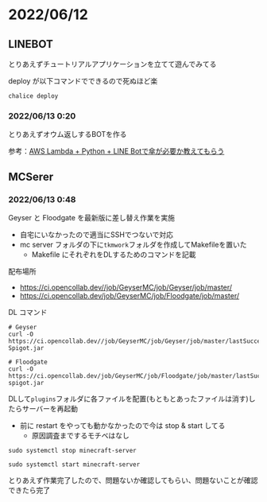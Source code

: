 # 2022/06/12

## LINEBOT

とりあえずチュートリアルアプリケーションを立てて遊んでみてる

deploy が以下コマンドでできるので死ぬほど楽

```
chalice deploy
```

### 2022/06/13  0:20

とりあえずオウム返しするBOTを作る

参考：[AWS Lambda + Python + LINE Botで傘が必要か教えてもらう](https://qiita.com/taku-0728/items/c80bcf65aba318ac6db0#1-line-messaging-api-%E3%82%92%E4%BD%BF%E3%81%A3%E3%81%A6%E3%81%8A%E3%81%86%E3%82%80%E8%BF%94%E3%81%97%E3%81%99%E3%82%8Bbot%E3%82%92%E4%BD%9C%E3%82%8B)


## MCSerer

### 2022/06/13  0:48

Geyser と Floodgate を最新版に差し替え作業を実施

- 自宅にいなかったので適当にSSHでつないで対応
- mc server フォルダの下に`tkmwork`フォルダを作成してMakefileを置いた
    - Makefile にそれぞれをDLするためのコマンドを記載

配布場所
- https://ci.opencollab.dev//job/GeyserMC/job/Geyser/job/master/
- https://ci.opencollab.dev/job/GeyserMC/job/Floodgate/job/master/

DL コマンド
```shell
# Geyser
curl -O https://ci.opencollab.dev//job/GeyserMC/job/Geyser/job/master/lastSuccessfulBuild/artifact/bootstrap/spigot/target/Geyser-Spigot.jar

# Floodgate
curl -O https://ci.opencollab.dev/job/GeyserMC/job/Floodgate/job/master/lastSuccessfulBuild/artifact/spigot/build/libs/floodgate-spigot.jar
```

DLして`plugins`フォルダに各ファイルを配置(もともとあったファイルは消す)したらサーバーを再起動
- 前に restart をやっても動かなかったので今は stop & start してる
    - 原因調査までするモチベはなし

```shell
sudo systemctl stop minecraft-server

sudo systemctl start minecraft-server
```

とりあえず作業完了したので、問題ないか確認してもらい、問題ないことが確認できたら完了